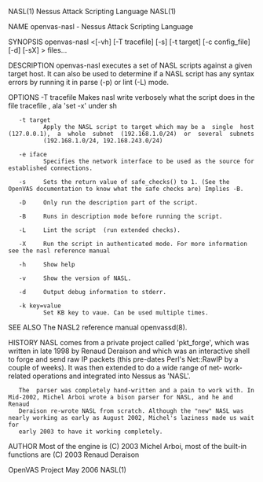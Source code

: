NASL(1)                                                  Nessus Attack Scripting Language                                                  NASL(1)

NAME
       openvas-nasl - Nessus Attack Scripting Language

SYNOPSIS
       openvas-nasl <[-vh] [-T tracefile] [-s] [-t target] [-c config_file] [-d] [-sX] > files...

DESCRIPTION
       openvas-nasl  executes  a set of NASL scripts against a given target host. It can also be used to determine if a NASL script has any syntax
       errors by running it in parse (-p) or lint (-L) mode.

OPTIONS
       -T tracefile
              Makes nasl write verbosely what the script does in the file tracefile , ala 'set -x' under sh

       -t target
              Apply the NASL script to target which may be a  single  host  (127.0.0.1),  a  whole  subnet  (192.168.1.0/24)  or  several  subnets
              (192.168.1.0/24, 192.168.243.0/24)

       -e iface
              Specifies the network interface to be used as the source for established connections.

       -s     Sets the return value of safe_checks() to 1. (See the OpenVAS documentation to know what the safe checks are) Implies -B.

       -D     Only run the description part of the script.

       -B     Runs in description mode before running the script.

       -L     Lint the script  (run extended checks).

       -X     Run the script in authenticated mode. For more information see the nasl reference manual

       -h     Show help

       -v     Show the version of NASL.

       -d     Output debug information to stderr.

       -k key=value
              Set KB key to vaue. Can be used multiple times.

SEE ALSO
       The NASL2 reference manual openvassd(8).

HISTORY
       NASL  comes from a private project called 'pkt_forge', which was written in late 1998 by Renaud Deraison and which was an interactive shell
       to forge and send raw IP packets (this pre-dates Perl's Net::RawIP by a couple of weeks). It was then extended to do a wide range  of  net‐
       work-related operations and integrated into Nessus as 'NASL'.

       The  parser was completely hand-written and a pain to work with. In Mid-2002, Michel Arboi wrote a bison parser for NASL, and he and Renaud
       Deraison re-wrote NASL from scratch. Although the "new" NASL was nearly working as early as August 2002, Michel's laziness made us wait for
       early 2003 to have it working completely.

AUTHOR
       Most of the engine is (C) 2003 Michel Arboi, most of the built-in functions are (C) 2003 Renaud Deraison

OpenVAS Project                                                      May 2006                                                              NASL(1)

